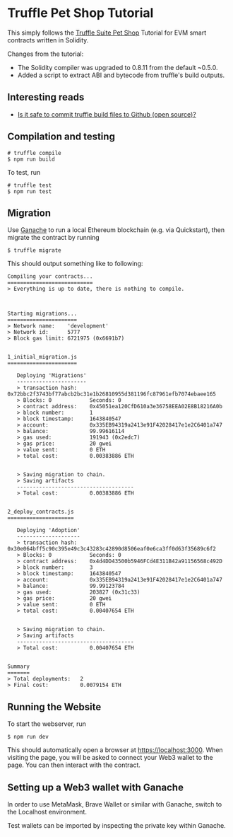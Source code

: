 # Truffle Pet Shop Tutorial

This simply follows the [Truffle Suite Pet Shop](https://trufflesuite.com/tutorial/index.html)
Tutorial for EVM smart contracts written in Solidity.

Changes from the tutorial:

- The Solidity compiler was upgraded to 0.8.11 from the default ~0.5.0.
- Added a script to extract ABI and bytecode from truffle's build outputs.

## Interesting reads

- [Is it safe to commit truffle build files to Github (open source)?](https://ethereum.stackexchange.com/questions/66284/is-it-safe-to-commit-truffle-build-files-to-github-open-source)

## Compilation and testing

```console
# truffle compile
$ npm run build
```

To test, run

```console
# truffle test
$ npm run test
```

## Migration

Use [Ganache] to run a local Ethereum blockchain (e.g. via Quickstart),
then migrate the contract by running

```console
$ truffle migrate
```

This should output something like to following:

```
Compiling your contracts...
===========================
> Everything is up to date, there is nothing to compile.



Starting migrations...
======================
> Network name:    'development'
> Network id:      5777
> Block gas limit: 6721975 (0x6691b7)


1_initial_migration.js
======================

   Deploying 'Migrations'
   ----------------------
   > transaction hash:    0x72bbc2f3743bf77abcb2bc31e1b26810955d381196fc87961efb7074ebaee165
   > Blocks: 0            Seconds: 0
   > contract address:    0x45051ea120CfD610a3e36758EEA02E8B18216A0b
   > block number:        1
   > block timestamp:     1643840547
   > account:             0x335EB94319a2413e91F42028417e1e2C6401a747
   > balance:             99.99616114
   > gas used:            191943 (0x2edc7)
   > gas price:           20 gwei
   > value sent:          0 ETH
   > total cost:          0.00383886 ETH


   > Saving migration to chain.
   > Saving artifacts
   -------------------------------------
   > Total cost:          0.00383886 ETH


2_deploy_contracts.js
=====================

   Deploying 'Adoption'
   --------------------
   > transaction hash:    0x30e064bff5c90c395e49c3c43283c42890d8506eaf0e6ca3ff0d63f35689c6f2
   > Blocks: 0            Seconds: 0
   > contract address:    0x4d4DD43500b5946FCd4E311B42a91156568c492D
   > block number:        3
   > block timestamp:     1643840547
   > account:             0x335EB94319a2413e91F42028417e1e2C6401a747
   > balance:             99.99123784
   > gas used:            203827 (0x31c33)
   > gas price:           20 gwei
   > value sent:          0 ETH
   > total cost:          0.00407654 ETH


   > Saving migration to chain.
   > Saving artifacts
   -------------------------------------
   > Total cost:          0.00407654 ETH


Summary
=======
> Total deployments:   2
> Final cost:          0.0079154 ETH
```

## Running the Website

To start the webserver, run

```console
$ npm run dev
```

This should automatically open a browser at [https://localhost:3000](https://localhost:3000). 
When visiting the page, you will be asked to connect your
Web3 wallet to the page. You can then interact with the contract.

## Setting up a Web3 wallet with Ganache

In order to use MetaMask, Brave Wallet or similar
with Ganache, switch to the Localhost environment.

Test wallets can be imported by inspecting the private key
within Ganache.

[Ganache]: https://trufflesuite.com/ganache